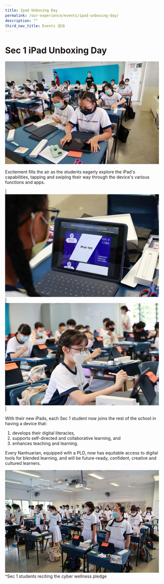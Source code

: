 ```yaml
---
title: Ipad Unboxing Day
permalink: /our-experience/events/ipad-unboxing-day/
description: ""
third_nav_title: Events 活动
---
```

# Sec 1 iPad Unboxing Day

![](/images/Sec%201%20iPad%20Unboxing%20(24)%20-%20Edited.png)

Excitement fills the air as the students eagerly explore the iPad's capabilities, tapping and swiping their way through the device's various functions and apps.

| ![](/images/Sec%201%20iPad%20Unboxing%20(150)edited.jpg) | ![](/images/Sec%201%20iPad%20Unboxing%20(115)%20edited.jpg) | 

With their new iPads, each Sec 1 student now joins the rest of the school in having a device that:
1.  develops their digital literacies,
2.  supports self-directed and collaborative learning, and 
3.  enhances teaching and learning. 

Every Nanhuarian, equipped with a PLD, now has equitable access to digital tools for blended learning, and will be future-ready, confident, creative and cultured learners.

![](/images/Sec%201%20iPad%20Unboxing%20(162)%20edited.jpg)
^Sec 1 students reciting the cyber wellness pledge